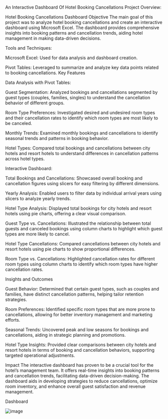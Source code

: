 An Interactive Dashboard Of Hotel Booking Cancellations Project Overview: 

Hotel Booking Cancellations Dashboard Objective The main goal of this project was to analyze hotel booking cancellations and create an interactive dashboard using Microsoft Excel. The dashboard provides comprehensive insights into booking patterns and cancellation trends, aiding hotel management in making data-driven decisions.

Tools and Techniques:


Microsoft Excel: Used for data analysis and dashboard creation.

 Pivot Tables: Leveraged to summarize and analyze key data points related to booking cancellations. 
Key Features 

Data Analysis with Pivot Tables:

Guest Segmentation: Analyzed bookings and cancellations segmented by guest types (couples, families, singles) to understand the cancellation behavior of different groups. 

Room Type Preferences: Investigated desired and undesired room types and their cancellation rates to identify which room types are most likely to be canceled.

 Monthly Trends: Examined monthly bookings and cancellations to identify seasonal trends and patterns in booking behavior.

 Hotel Types: Compared total bookings and cancellations between city hotels and resort hotels to understand differences in cancellation patterns across hotel types. 


Interactive Dashboard:

Total Bookings and Cancellations: Showcased overall booking and cancellation figures using slicers for easy filtering by different dimensions.

 Yearly Analysis: Enabled users to filter data by individual arrival years using slicers to analyze yearly trends. 
 
 Hotel Type Analysis: Displayed total bookings for city hotels and resort hotels using pie charts, offering a clear visual comparison.

 Guest Type vs. Cancellations: Illustrated the relationship between total guests and canceled bookings using column charts to highlight which guest types are more likely to cancel. 

Hotel Type Cancellations: Compared cancellations between city hotels and resort hotels using pie charts to show proportional differences.

 Room Type vs. Cancellations: Highlighted cancellation rates for different room types using column charts to identify which room types have higher cancellation rates.

 Insights and Outcomes 

Guest Behavior: Determined that certain guest types, such as couples and families, have distinct cancellation patterns, helping tailor retention strategies.

 Room Preferences: Identified specific room types that are more prone to cancellations, allowing for better inventory management and marketing efforts. 

Seasonal Trends: Uncovered peak and low seasons for bookings and cancellations, aiding in strategic planning and promotions. 

Hotel Type Insights: Provided clear comparisons between city hotels and resort hotels in terms of booking and cancellation behaviors, supporting targeted operational adjustments. 


Impact
 The interactive dashboard has proven to be a crucial tool for the hotel’s management team. It offers real-time insights into booking patterns and cancellation trends, facilitating data-driven decision-making. The dashboard aids in developing strategies to reduce cancellations, optimize room inventory, and enhance overall guest satisfaction and revenue management.

Dashboard

![image](https://github.com/piyasikundu97/piyasi/assets/172350221/b6e2db54-c2fa-4114-ac40-9d125f0e01db)
